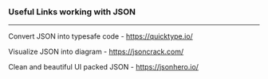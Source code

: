 ### Useful Links working with JSON
---

Convert JSON into typesafe code - https://quicktype.io/

Visualize JSON into diagram - https://jsoncrack.com/

Clean and beautiful UI packed JSON - https://jsonhero.io/
